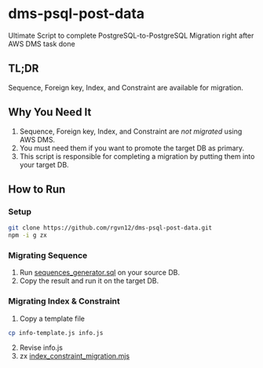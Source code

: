 # dms-psql-post-data
Ultimate Script to complete PostgreSQL-to-PostgreSQL Migration right after AWS DMS task done

## TL;DR
Sequence, Foreign key, Index, and Constraint are available for migration.

## Why You Need It
1. Sequence, Foreign key, Index, and Constraint are *not migrated* using AWS DMS.
2. You must need them if you want to promote the target DB as primary.
3. This script is responsible for completing a migration by putting them into your target DB.

## How to Run
### Setup
```sh
git clone https://github.com/rgvn12/dms-psql-post-data.git
npm -i g zx
```

### Migrating Sequence
1. Run [sequences_generator.sql](https://github.com/rgvn12/rgvn12/blob/main/sequences_generator.sql) on your source DB.
2. Copy the result and run it on the target DB.

### Migrating Index & Constraint
1. Copy a template file
```sh
cp info-template.js info.js
```
2. Revise info.js
3. zx [index_constraint_migration.mjs](https://github.com/rgvn12/rgvn12/blob/8385687f0518ef3ab01d98e6a042fee42fe35c47/index_constraint_migration.mjs)

